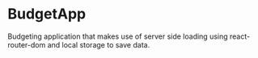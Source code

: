 # BudgetApp
Budgeting application that makes use of server side loading using react-router-dom and local storage to save data. 
